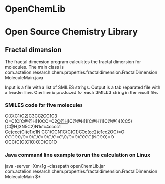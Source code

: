 # OpenChemLib
# Open Source Chemistry Library

## Fractal dimension
The fractal dimension program calculates the fractal dimension for molecules. The main class is
com.actelion.research.chem.properties.fractaldimension.FractalDimensionMoleculeMain.java

Input is a file with a list of SMILES strings. Output is a tab separated file with a header line. One line is produced
for each SMILES string in the result file.

### SMILES code for five molecules
C(C(C1)C2)C3CC2CC1C3 <br/>
O=C(C[C@@H]1OCC=C2[C@H](C3)[C@@H]1[C@H]1[C@@]4(CC5)[C@H]3N5C2)N1c1c4cccc1 <br/>
Cc(ccc(Cl)c1)c1N(CC1)CCN1C(C(C1)COc(cc2)c1cc2OC)=O <br/>
CCCCC/C=C\C/C=C\C/C=C\C/C=C\CCCC(NCCO)=O <br/>
OCC(C(C(C1O)O)O)OC1O <br/>

### Java command line example to run the calculation on Linux
java -server -Xmx1g -classpath openChemLib.jar com.actelion.research.chem.properties.fractaldimension.FractalDimensionMoleculeMain $*

